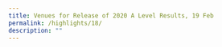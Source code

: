 ```yaml
---
title: Venues for Release of 2020 A Level Results, 19 Feb
permalink: /highlights/18/
description: ""
---
```

